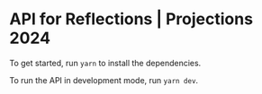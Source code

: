 # API for Reflections | Projections 2024

To get started, run `yarn` to install the dependencies.

To run the API in development mode, run `yarn dev`.
